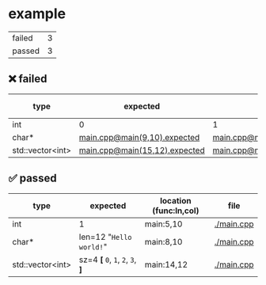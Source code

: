# example

|   |   |
| - | - |
| failed | 3 |
| passed | 3 |

## ❌ failed

| type | expected | actual | location (func:ln,col) | file |
| - | - | - | - | - |
| int | 0 | 1 | main:6,10 | [./main.cpp](./main.cpp) |
| char* | [main.cpp@main(9,10).expected](main.cpp@main(9,10).expected) | [main.cpp@main(9,10).actual](main.cpp@main(9,10).actual) | main:9,10 | [./main.cpp](./main.cpp) |
| std::vector\<int\> | [main.cpp@main(15,12).expected](main.cpp@main(15,12).expected) | [main.cpp@main(15,12).actual](main.cpp@main(15,12).actual) | main:15,12 | [./main.cpp](./main.cpp) |

## ✅ passed

| type | expected | location (func:ln,col) | file |
| - | - | - | - |
| int | 1 | main:5,10 | [./main.cpp](./main.cpp) |
| char* | len=12 "`Hello world!`" | main:8,10 | [./main.cpp](./main.cpp) |
| std::vector\<int\> | sz=4 __[__ `0`, `1`, `2`, `3`, __]__ | main:14,12 | [./main.cpp](./main.cpp) |

